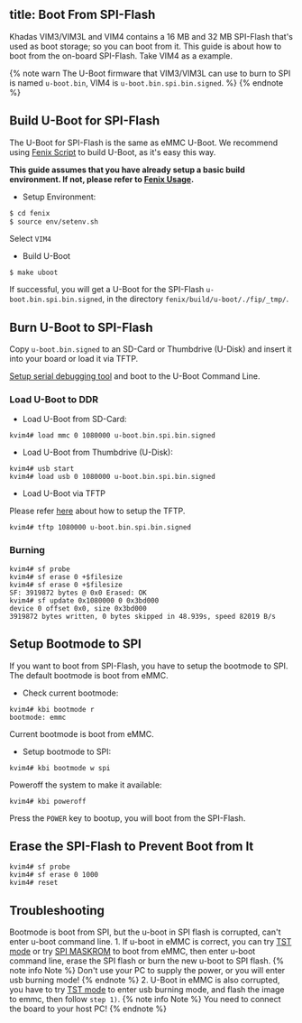 title: Boot From SPI-Flash
---

Khadas VIM3/VIM3L and VIM4 contains a 16 MB and 32 MB SPI-Flash that's used as boot storage; so you can boot from it. This guide is about how to boot from the on-board SPI-Flash. Take VIM4 as a example.

{% note warn The U-Boot firmware that VIM3/VIM3L can use to burn to SPI is named `u-boot.bin`, VIM4 is `u-boot.bin.spi.bin.signed`. %}
{% endnote %}


## Build U-Boot for SPI-Flash
The U-Boot for SPI-Flash is the same as eMMC U-Boot. We recommend using [Fenix Script](https://github.com/khadas/fenix) to build U-Boot, as it's easy this way.

**This guide assumes that you have already setup a basic build environment. If not, please refer to [Fenix Usage](FenixScript.html).**

* Setup Environment:

```sh
$ cd fenix
$ source env/setenv.sh
```

Select `VIM4`

* Build U-Boot

```
$ make uboot
```

If successful, you will get a U-Boot for the SPI-Flash `u-boot.bin.spi.bin.signed`, in the directory `fenix/build/u-boot/./fip/_tmp/`.

## Burn U-Boot to SPI-Flash

Copy `u-boot.bin.signed` to an SD-Card or Thumbdrive (U-Disk) and insert it into your board or load it via TFTP.

[Setup serial debugging tool](SetupSerialTool.html) and boot to the U-Boot Command Line.

### Load U-Boot to DDR

* Load U-Boot from SD-Card:

```
kvim4# load mmc 0 1080000 u-boot.bin.spi.bin.signed
```
* Load U-Boot from Thumbdrive (U-Disk):

```
kvim4# usb start
kvim4# load usb 0 1080000 u-boot.bin.spi.bin.signed
```

* Load U-Boot via TFTP

Please refer [here](SetupTFTPServer.html) about how to setup the TFTP.

```
kvim4# tftp 1080000 u-boot.bin.spi.bin.signed
```

### Burning

```
kvim4# sf probe
kvim4# sf erase 0 +$filesize
kvim4# sf erase 0 +$filesize
SF: 3919872 bytes @ 0x0 Erased: OK
kvim4# sf update 0x1080000 0 0x3bd000
device 0 offset 0x0, size 0x3bd000
3919872 bytes written, 0 bytes skipped in 48.939s, speed 82019 B/s
```

## Setup Bootmode to SPI

If you want to boot from SPI-Flash, you have to setup the bootmode to SPI. The default bootmode is boot from eMMC.

* Check current bootmode:

```
kvim4# kbi bootmode r
bootmode: emmc
```
Current bootmode is boot from eMMC.

* Setup bootmode to SPI:

```
kvim4# kbi bootmode w spi
```

Poweroff the system to make it available:

```
kvim4# kbi poweroff
```

Press the `POWER` key to bootup, you will boot from the SPI-Flash.

## Erase the SPI-Flash to Prevent Boot from It

```
kvim4# sf probe
kvim4# sf erase 0 1000
kvim4# reset
```

## Troubleshooting
Bootmode is boot from SPI, but the u-boot in SPI flash is corrupted, can't enter u-boot command line.
	1. If u-boot in eMMC is correct, you can try [TST mode](BootIntoUpgradeMode.html#TST-Mode-Recommended) or try [SPI MASKROM]() to boot from eMMC, then enter u-boot command line, erase the SPI flash or burn the new u-boot to SPI flash.
    {% note info Note %}
		Don't use your PC to supply the power, or you will enter usb burning mode!
    {% endnote %}
	2. U-Boot in eMMC is also corrupted, you have to try [TST mode](BootIntoUpgradeMode.html#TST-Mode-Recommended) to enter usb burning mode, and flash the image to emmc, then follow `step 1)`.
	{% note info Note %}
        You need to connect the board to your host PC!
    {% endnote %}
